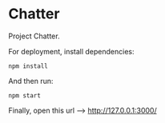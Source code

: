 # Chatter

Project Chatter.

For deployment, install dependencies:

    npm install

And then run:

    npm start

Finally, open this url --> http://127.0.0.1:3000/
